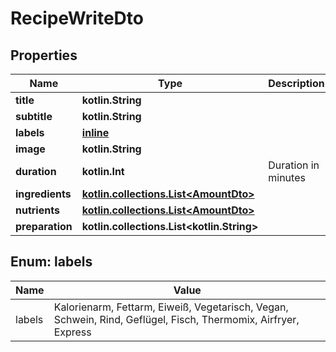 
# RecipeWriteDto

## Properties
| Name | Type | Description | Notes |
| ------------ | ------------- | ------------- | ------------- |
| **title** | **kotlin.String** |  |  |
| **subtitle** | **kotlin.String** |  |  [optional] |
| **labels** | [**inline**](#kotlin.collections.List&lt;Labels&gt;) |  |  [optional] |
| **image** | **kotlin.String** |  |  [optional] |
| **duration** | **kotlin.Int** | Duration in minutes |  [optional] |
| **ingredients** | [**kotlin.collections.List&lt;AmountDto&gt;**](AmountDto.md) |  |  [optional] |
| **nutrients** | [**kotlin.collections.List&lt;AmountDto&gt;**](AmountDto.md) |  |  [optional] |
| **preparation** | **kotlin.collections.List&lt;kotlin.String&gt;** |  |  [optional] |


<a id="kotlin.collections.List<Labels>"></a>
## Enum: labels
| Name | Value |
| ---- | ----- |
| labels | Kalorienarm, Fettarm, Eiweiß, Vegetarisch, Vegan, Schwein, Rind, Geflügel, Fisch, Thermomix, Airfryer, Express |



